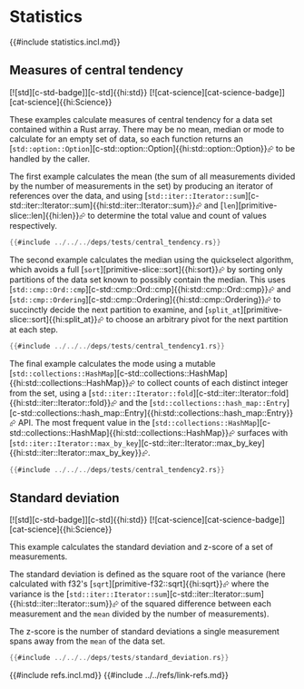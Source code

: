 # Statistics

{{#include statistics.incl.md}}

## Measures of central tendency

[![std][c-std-badge]][c-std]{{hi:std}}  [![cat-science][cat-science-badge]][cat-science]{{hi:Science}}

These examples calculate measures of central tendency for a data set contained within a Rust array. There may be no mean, median or mode to calculate for an empty set of data, so each function returns an [`std::option::Option`][c-std::option::Option]{{hi:std::option::Option}}⮳ to be handled by the caller.

The first example calculates the mean (the sum of all measurements divided by the number of measurements in the set) by producing an iterator of references over the data, and using [`std::iter::Iterator::sum`][c-std::iter::Iterator::sum]{{hi:std::iter::Iterator::sum}}⮳ and [`len`][primitive-slice::len]{{hi:len}}⮳ to determine the total value and count of values respectively.

```rust
{{#include ../../../deps/tests/central_tendency.rs}}
```

The second example calculates the median using the quickselect algorithm, which avoids a full [`sort`][primitive-slice::sort]{{hi:sort}}⮳ by sorting only partitions of the data set known to possibly contain the median. This uses [`std::cmp::Ord::cmp`][c-std::cmp::Ord::cmp]{{hi:std::cmp::Ord::cmp}}⮳ and [`std::cmp::Ordering`][c-std::cmp::Ordering]{{hi:std::cmp::Ordering}}⮳ to succinctly decide the next partition to examine, and [`split_at`][primitive-slice::sort]{{hi:split_at}}⮳ to choose an arbitrary pivot for the next partition at each step.

```rust
{{#include ../../../deps/tests/central_tendency1.rs}}
```

The final example calculates the mode using a mutable [`std::collections::HashMap`][c-std::collections::HashMap]{{hi:std::collections::HashMap}}⮳ to collect counts of each distinct integer from the set, using a [`std::iter::Iterator::fold`][c-std::iter::Iterator::fold]{{hi:std::iter::Iterator::fold}}⮳ and the [`std::collections::hash_map::Entry`][c-std::collections::hash_map::Entry]{{hi:std::collections::hash_map::Entry}}⮳ API. The most frequent value in the [`std::collections::HashMap`][c-std::collections::HashMap]{{hi:std::collections::HashMap}}⮳ surfaces with [`std::iter::Iterator::max_by_key`][c-std::iter::Iterator::max_by_key]{{hi:std::iter::Iterator::max_by_key}}⮳.

```rust
{{#include ../../../deps/tests/central_tendency2.rs}}
```

## Standard deviation

[![std][c-std-badge]][c-std]{{hi:std}}  [![cat-science][cat-science-badge]][cat-science]{{hi:Science}}

This example calculates the standard deviation and z-score of a set of measurements.

The standard deviation is defined as the square root of the variance (here calculated with f32's [`sqrt`][primitive-f32::sqrt]{{hi:sqrt}}⮳ where the variance is the [`std::iter::Iterator::sum`][c-std::iter::Iterator::sum]{{hi:std::iter::Iterator::sum}}⮳ of the squared difference between each measurement and the `mean` divided by the number of measurements).

The z-score is the number of standard deviations a single measurement spans away from the `mean` of the data set.

```rust
{{#include ../../../deps/tests/standard_deviation.rs}}
```

{{#include refs.incl.md}}
{{#include ../../refs/link-refs.md}}

<div class="hidden">
</div>
